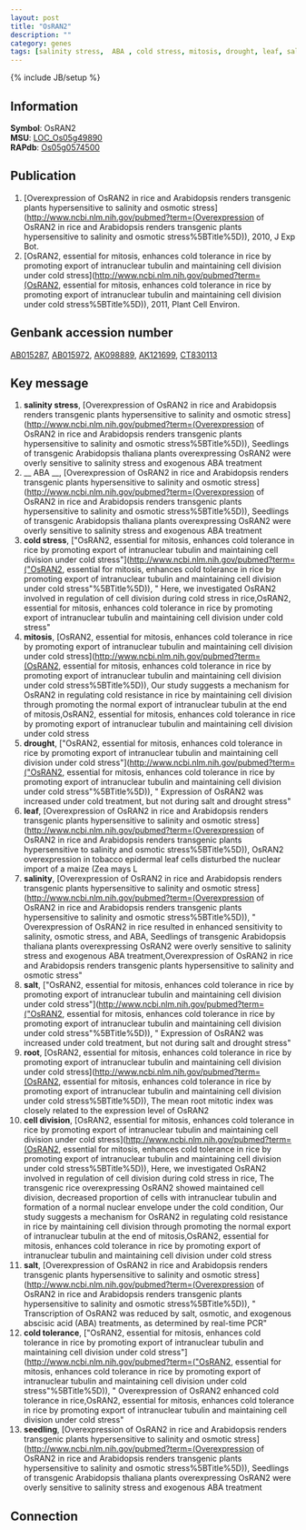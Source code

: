 ```yaml
---
layout: post
title: "OsRAN2"
description: ""
category: genes
tags: [salinity stress,  ABA , cold stress, mitosis, drought, leaf, salinity, salt, root, cell division, cold tolerance, seedling]
---
```

{% include JB/setup %}

## Information
__Symbol__: OsRAN2  
__MSU__: [LOC_Os05g49890](http://rice.plantbiology.msu.edu/cgi-bin/ORF_infopage.cgi?orf=LOC_Os05g49890)  
__RAPdb__: [Os05g0574500](http://rapdb.dna.affrc.go.jp/viewer/gbrowse_details/irgsp1?name=Os05g0574500)  

## Publication
1. [Overexpression of OsRAN2 in rice and Arabidopsis renders transgenic plants hypersensitive to salinity and osmotic stress](http://www.ncbi.nlm.nih.gov/pubmed?term=(Overexpression of OsRAN2 in rice and Arabidopsis renders transgenic plants hypersensitive to salinity and osmotic stress%5BTitle%5D)), 2010, J Exp Bot.
2. [OsRAN2, essential for mitosis, enhances cold tolerance in rice by promoting export of intranuclear tubulin and maintaining cell division under cold stress](http://www.ncbi.nlm.nih.gov/pubmed?term=(OsRAN2, essential for mitosis, enhances cold tolerance in rice by promoting export of intranuclear tubulin and maintaining cell division under cold stress%5BTitle%5D)), 2011, Plant Cell Environ.

## Genbank accession number
[AB015287](http://www.ncbi.nlm.nih.gov/nuccore/AB015287), [AB015972](http://www.ncbi.nlm.nih.gov/nuccore/AB015972), [AK098889](http://www.ncbi.nlm.nih.gov/nuccore/AK098889), [AK121699](http://www.ncbi.nlm.nih.gov/nuccore/AK121699), [CT830113](http://www.ncbi.nlm.nih.gov/nuccore/CT830113)

## Key message
1. __salinity stress__, [Overexpression of OsRAN2 in rice and Arabidopsis renders transgenic plants hypersensitive to salinity and osmotic stress](http://www.ncbi.nlm.nih.gov/pubmed?term=(Overexpression of OsRAN2 in rice and Arabidopsis renders transgenic plants hypersensitive to salinity and osmotic stress%5BTitle%5D)),  Seedlings of transgenic Arabidopsis thaliana plants overexpressing OsRAN2 were overly sensitive to salinity stress and exogenous ABA treatment
2. __ ABA __, [Overexpression of OsRAN2 in rice and Arabidopsis renders transgenic plants hypersensitive to salinity and osmotic stress](http://www.ncbi.nlm.nih.gov/pubmed?term=(Overexpression of OsRAN2 in rice and Arabidopsis renders transgenic plants hypersensitive to salinity and osmotic stress%5BTitle%5D)),  Seedlings of transgenic Arabidopsis thaliana plants overexpressing OsRAN2 were overly sensitive to salinity stress and exogenous ABA treatment
3. __cold stress__, ["OsRAN2, essential for mitosis, enhances cold tolerance in rice by promoting export of intranuclear tubulin and maintaining cell division under cold stress"](http://www.ncbi.nlm.nih.gov/pubmed?term=("OsRAN2, essential for mitosis, enhances cold tolerance in rice by promoting export of intranuclear tubulin and maintaining cell division under cold stress"%5BTitle%5D)), " Here, we investigated OsRAN2 involved in regulation of cell division during cold stress in rice,OsRAN2, essential for mitosis, enhances cold tolerance in rice by promoting export of intranuclear tubulin and maintaining cell division under cold stress"
4. __mitosis__, [OsRAN2, essential for mitosis, enhances cold tolerance in rice by promoting export of intranuclear tubulin and maintaining cell division under cold stress](http://www.ncbi.nlm.nih.gov/pubmed?term=(OsRAN2, essential for mitosis, enhances cold tolerance in rice by promoting export of intranuclear tubulin and maintaining cell division under cold stress%5BTitle%5D)),  Our study suggests a mechanism for OsRAN2 in regulating cold resistance in rice by maintaining cell division through promoting the normal export of intranuclear tubulin at the end of mitosis,OsRAN2, essential for mitosis, enhances cold tolerance in rice by promoting export of intranuclear tubulin and maintaining cell division under cold stress
5. __drought__, ["OsRAN2, essential for mitosis, enhances cold tolerance in rice by promoting export of intranuclear tubulin and maintaining cell division under cold stress"](http://www.ncbi.nlm.nih.gov/pubmed?term=("OsRAN2, essential for mitosis, enhances cold tolerance in rice by promoting export of intranuclear tubulin and maintaining cell division under cold stress"%5BTitle%5D)), " Expression of OsRAN2 was increased under cold treatment, but not during salt and drought stress"
6. __leaf__, [Overexpression of OsRAN2 in rice and Arabidopsis renders transgenic plants hypersensitive to salinity and osmotic stress](http://www.ncbi.nlm.nih.gov/pubmed?term=(Overexpression of OsRAN2 in rice and Arabidopsis renders transgenic plants hypersensitive to salinity and osmotic stress%5BTitle%5D)),  OsRAN2 overexpression in tobacco epidermal leaf cells disturbed the nuclear import of a maize (Zea mays L
7. __salinity__, [Overexpression of OsRAN2 in rice and Arabidopsis renders transgenic plants hypersensitive to salinity and osmotic stress](http://www.ncbi.nlm.nih.gov/pubmed?term=(Overexpression of OsRAN2 in rice and Arabidopsis renders transgenic plants hypersensitive to salinity and osmotic stress%5BTitle%5D)), " Overexpression of OsRAN2 in rice resulted in enhanced sensitivity to salinity, osmotic stress, and ABA, Seedlings of transgenic Arabidopsis thaliana plants overexpressing OsRAN2 were overly sensitive to salinity stress and exogenous ABA treatment,Overexpression of OsRAN2 in rice and Arabidopsis renders transgenic plants hypersensitive to salinity and osmotic stress"
8. __salt__, ["OsRAN2, essential for mitosis, enhances cold tolerance in rice by promoting export of intranuclear tubulin and maintaining cell division under cold stress"](http://www.ncbi.nlm.nih.gov/pubmed?term=("OsRAN2, essential for mitosis, enhances cold tolerance in rice by promoting export of intranuclear tubulin and maintaining cell division under cold stress"%5BTitle%5D)), " Expression of OsRAN2 was increased under cold treatment, but not during salt and drought stress"
9. __root__, [OsRAN2, essential for mitosis, enhances cold tolerance in rice by promoting export of intranuclear tubulin and maintaining cell division under cold stress](http://www.ncbi.nlm.nih.gov/pubmed?term=(OsRAN2, essential for mitosis, enhances cold tolerance in rice by promoting export of intranuclear tubulin and maintaining cell division under cold stress%5BTitle%5D)),  The mean root mitotic index was closely related to the expression level of OsRAN2
10. __cell division__, [OsRAN2, essential for mitosis, enhances cold tolerance in rice by promoting export of intranuclear tubulin and maintaining cell division under cold stress](http://www.ncbi.nlm.nih.gov/pubmed?term=(OsRAN2, essential for mitosis, enhances cold tolerance in rice by promoting export of intranuclear tubulin and maintaining cell division under cold stress%5BTitle%5D)),  Here, we investigated OsRAN2 involved in regulation of cell division during cold stress in rice, The transgenic rice overexpressing OsRAN2 showed maintained cell division, decreased proportion of cells with intranuclear tubulin and formation of a normal nuclear envelope under the cold condition, Our study suggests a mechanism for OsRAN2 in regulating cold resistance in rice by maintaining cell division through promoting the normal export of intranuclear tubulin at the end of mitosis,OsRAN2, essential for mitosis, enhances cold tolerance in rice by promoting export of intranuclear tubulin and maintaining cell division under cold stress
11. __salt__, [Overexpression of OsRAN2 in rice and Arabidopsis renders transgenic plants hypersensitive to salinity and osmotic stress](http://www.ncbi.nlm.nih.gov/pubmed?term=(Overexpression of OsRAN2 in rice and Arabidopsis renders transgenic plants hypersensitive to salinity and osmotic stress%5BTitle%5D)), " Transcription of OsRAN2 was reduced by salt, osmotic, and exogenous abscisic acid (ABA) treatments, as determined by real-time PCR"
12. __cold tolerance__, ["OsRAN2, essential for mitosis, enhances cold tolerance in rice by promoting export of intranuclear tubulin and maintaining cell division under cold stress"](http://www.ncbi.nlm.nih.gov/pubmed?term=("OsRAN2, essential for mitosis, enhances cold tolerance in rice by promoting export of intranuclear tubulin and maintaining cell division under cold stress"%5BTitle%5D)), " Overexpression of OsRAN2 enhanced cold tolerance in rice,OsRAN2, essential for mitosis, enhances cold tolerance in rice by promoting export of intranuclear tubulin and maintaining cell division under cold stress"
13. __seedling__, [Overexpression of OsRAN2 in rice and Arabidopsis renders transgenic plants hypersensitive to salinity and osmotic stress](http://www.ncbi.nlm.nih.gov/pubmed?term=(Overexpression of OsRAN2 in rice and Arabidopsis renders transgenic plants hypersensitive to salinity and osmotic stress%5BTitle%5D)),  Seedlings of transgenic Arabidopsis thaliana plants overexpressing OsRAN2 were overly sensitive to salinity stress and exogenous ABA treatment

## Connection


